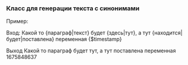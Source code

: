 ### Класс для генерации текста с синонимами 

Пример:

Вход:
Какой то {параграф|текст} будет {здесь|тут}, а тут {находится|будет|поставлена} переменная {$timestamp}

Выход 
Какой то параграф будет тут, а тут поставлена переменная 1675848637